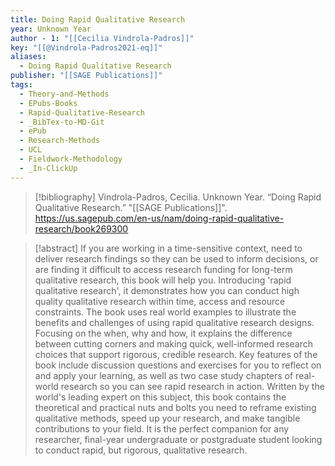 ```yaml
---
title: Doing Rapid Qualitative Research
year: Unknown Year
author - 1: "[[Cecilia Vindrola-Padros]]"
key: "[[@Vindrola-Padros2021-eq]]"
aliases:
  - Doing Rapid Qualitative Research
publisher: "[[SAGE Publications]]"
tags:
  - Theory-and-Methods
  - EPubs-Books
  - Rapid-Qualitative-Research
  - _BibTex-to-MD-Git
  - ePub
  - Research-Methods
  - UCL
  - Fieldwork-Methodology
  - _In-ClickUp
---
```


> [!bibliography]
> Vindrola-Padros, Cecilia. Unknown Year. “Doing Rapid Qualitative Research.” "[[SAGE Publications]]". https://us.sagepub.com/en-us/nam/doing-rapid-qualitative-research/book269300

> [!abstract]
> If you are working in a time-sensitive context, need to deliver research findings so they can be used to inform decisions, or are finding it difficult to access research funding for long-term qualitative research, this book will help you. Introducing 'rapid qualitative research', it demonstrates how you can conduct high quality qualitative research within time, access and resource constraints. The book uses real world examples to illustrate the benefits and challenges of using rapid qualitative research designs. Focusing on the when, why and how, it explains the difference between cutting corners and making quick, well-informed research choices that support rigorous, credible research. Key features of the book include discussion questions and exercises for you to reflect on and apply your learning, as well as two case study chapters of real-world research so you can see rapid research in action. Written by the world's leading expert on this subject, this book contains the theoretical and practical nuts and bolts you need to reframe existing qualitative methods, speed up your research, and make tangible contributions to your field. It is the perfect companion for any researcher, final-year undergraduate or postgraduate student looking to conduct rapid, but rigorous, qualitative research.
